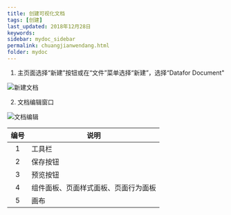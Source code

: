 ```yaml
---
title: 创建可视化文档
tags: [创建]
last_updated: 2018年12月28日
keywords: 
sidebar: mydoc_sidebar
permalink: chuangjianwendang.html
folder: mydoc
---
```


1. 主页面选择“新建”按钮或在“文件”菜单选择“新建”，选择“Datafor Document"


![新建文档](https://dataforhelp.github.io/images/chuangjianwendang/chuangjianwendang-1.gif)

2. 文档编辑窗口

![文档编辑](https://dataforhelp.github.io/images/chuangjianwendang/chuangjianwendang-2.PNG)

| 编号 |                 说明                 |
| :--: | ----------------------------------|
|  1   |                工具栏                |
|  2   |               保存按钮               |
|  3   |               预览按钮               |
|  4   | 组件面板、页面样式面板、页面行为面板 |
|  5   |                 画布                 |



